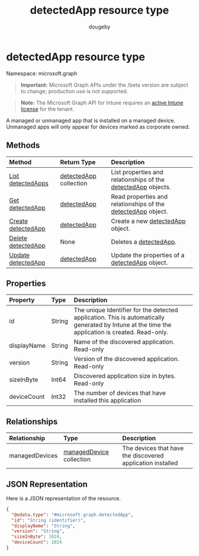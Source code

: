 ﻿---
title: "detectedApp resource type"
description: "A managed or unmanaged app that is installed on a managed device. Unmanaged apps will only appear for devices marked as corporate owned."
author: "dougeby"
localization_priority: Normal
ms.prod: "intune"
doc_type: resourcePageType
---

# detectedApp resource type

Namespace: microsoft.graph

> **Important:** Microsoft Graph APIs under the /beta version are subject to change; production use is not supported.

> **Note:** The Microsoft Graph API for Intune requires an [active Intune license](https://go.microsoft.com/fwlink/?linkid=839381) for the tenant.

A managed or unmanaged app that is installed on a managed device. Unmanaged apps will only appear for devices marked as corporate owned.

## Methods

| Method                                                            | Return Type                                                          | Description                                                                                                 |
| :---------------------------------------------------------------- | :------------------------------------------------------------------- | :---------------------------------------------------------------------------------------------------------- |
| [List detectedApps](../api/intune-devices-detectedapp-list.md)    | [detectedApp](../resources/intune-devices-detectedapp.md) collection | List properties and relationships of the [detectedApp](../resources/intune-devices-detectedapp.md) objects. |
| [Get detectedApp](../api/intune-devices-detectedapp-get.md)       | [detectedApp](../resources/intune-devices-detectedapp.md)            | Read properties and relationships of the [detectedApp](../resources/intune-devices-detectedapp.md) object.  |
| [Create detectedApp](../api/intune-devices-detectedapp-create.md) | [detectedApp](../resources/intune-devices-detectedapp.md)            | Create a new [detectedApp](../resources/intune-devices-detectedapp.md) object.                              |
| [Delete detectedApp](../api/intune-devices-detectedapp-delete.md) | None                                                                 | Deletes a [detectedApp](../resources/intune-devices-detectedapp.md).                                        |
| [Update detectedApp](../api/intune-devices-detectedapp-update.md) | [detectedApp](../resources/intune-devices-detectedapp.md)            | Update the properties of a [detectedApp](../resources/intune-devices-detectedapp.md) object.                |

## Properties

| Property    | Type   | Description                                                                                                                                      |
| :---------- | :----- | :----------------------------------------------------------------------------------------------------------------------------------------------- |
| id          | String | The unique Identifier for the detected application. This is automatically generated by Intune at the time the application is created. Read-only. |
| displayName | String | Name of the discovered application. Read-only                                                                                                    |
| version     | String | Version of the discovered application. Read-only                                                                                                 |
| sizeInByte  | Int64  | Discovered application size in bytes. Read-only                                                                                                  |
| deviceCount | Int32  | The number of devices that have installed this application                                                                                       |

## Relationships

| Relationship   | Type                                                                     | Description                                                |
| :------------- | :----------------------------------------------------------------------- | :--------------------------------------------------------- |
| managedDevices | [managedDevice](../resources/intune-devices-manageddevice.md) collection | The devices that have the discovered application installed |

## JSON Representation

Here is a JSON representation of the resource.

<!-- {
  "blockType": "resource",
  "keyProperty": "id",
  "@odata.type": "microsoft.graph.detectedApp"
}
-->

```json
{
  "@odata.type": "#microsoft.graph.detectedApp",
  "id": "String (identifier)",
  "displayName": "String",
  "version": "String",
  "sizeInByte": 1024,
  "deviceCount": 1024
}
```
